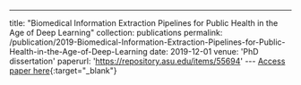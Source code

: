 ---
title: "Biomedical Information Extraction Pipelines for Public Health in the Age of Deep Learning"
collection: publications
permalink: /publication/2019-Biomedical-Information-Extraction-Pipelines-for-Public-Health-in-the-Age-of-Deep-Learning
date: 2019-12-01
venue: 'PhD dissertation'
paperurl: 'https://repository.asu.edu/items/55694'
--- [Access paper here](https://repository.asu.edu/items/55694){:target="_blank"}
